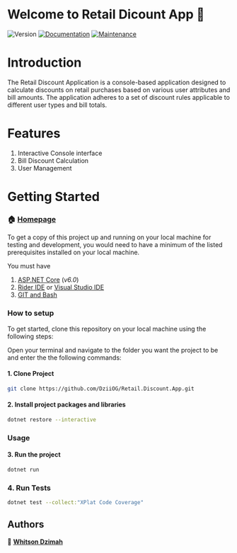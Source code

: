 ﻿# Welcome to Retail Dicount App 👋
![Version](https://img.shields.io/badge/version-1.0.0-blue.svg?cacheSeconds=2592000)
[![Documentation](https://img.shields.io/badge/documentation-yes-brightgreen.svg)](https://dev.azure.com/hubtel/Back-End/_git/Hubtel.Health?version=GBmaster&path=/README.md&_a=preview)
[![Maintenance](https://img.shields.io/badge/Maintained%3F-yes-green.svg)](https://dev.azure.com/hubtel/Back-End/_git/Hubtel.Health?version=GBmaster&_a=history)

# Introduction
The Retail Discount Application is a console-based application designed to calculate discounts on retail purchases based on various user attributes and bill amounts. The application adheres to a set of discount rules applicable to different user types and bill totals.

# Features
1. Interactive Console interface
2. Bill Discount Calculation
3. User Management

# Getting Started
### 🏠 [Homepage](https://dev.azure.com/hubtel/Back-End/_git/Hubtel.Health?version=GBmaster&path=/README.md&_a=preview)
To get a copy of this project up and running on your local machine for testing and development, you would need to have a minimum of the listed prerequisites installed on your local machine.

You must have

1. [ASP.NET Core](https://github.com/aspnet/Home) (_v6.0_)
2. [Rider IDE](https://www.jetbrains.com/rider/) or [Visual Studio IDE](https://visualstudio.microsoft.com/)
3. [GIT and Bash](https://git-scm.com/downloads)


### How to setup

To get started, clone this repository on your local machine using the following steps:

Open your terminal and navigate to the folder you want the project to be and enter the the following commands:

#### 1. Clone Project

```bash
git clone https://github.com/DziiOG/Retail.Discount.App.git
```

#### 2. Install project packages and libraries
```bash
dotnet restore --interactive
```
### Usage
#### 3. Run the project
```bash
dotnet run
```

### 4. Run Tests
```bash
dotnet test --collect:"XPlat Code Coverage"
```


## Authors
👤 **[Whitson Dzimah](whitsonwilliam@icloud.com)**

